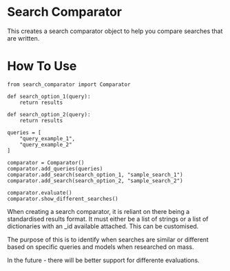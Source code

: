 # Search Comparator

This creates a search comparator object to help you compare searches that are written.

# How To Use 

```{python}
from search_comparator import Comparator

def search_option_1(query):
    return results

def search_option_2(query):
    return results 

queries = [
    "query_example_1",
    "query_example_2"
]

comparator = Comparator()
comparator.add_queries(queries)
comparator.add_search(search_option_1, "sample_search_1")
comparator.add_search(search_option_2, "sample_search_2")

comparator.evaluate()
comparator.show_different_searches()

```

When creating a search comparator, it is reliant on there being a standardised results format.
It must either be a list of strings or a list of dictionaries with an _id available attached.
This can be customised. 

The purpose of this is to identify when searches are similar or different based on specific queries and models when
researched on mass.

In the future - there will be better support for differente evaluations.
